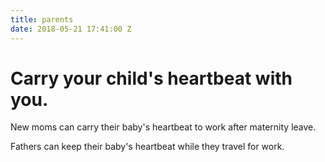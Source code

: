 ```yaml
---
title: parents
date: 2018-05-21 17:41:00 Z
---
```




# Carry your child's heartbeat with you. 

New moms can carry their baby's heartbeat to work after maternity leave.

Fathers can keep their baby's heartbeat while they travel for work. 